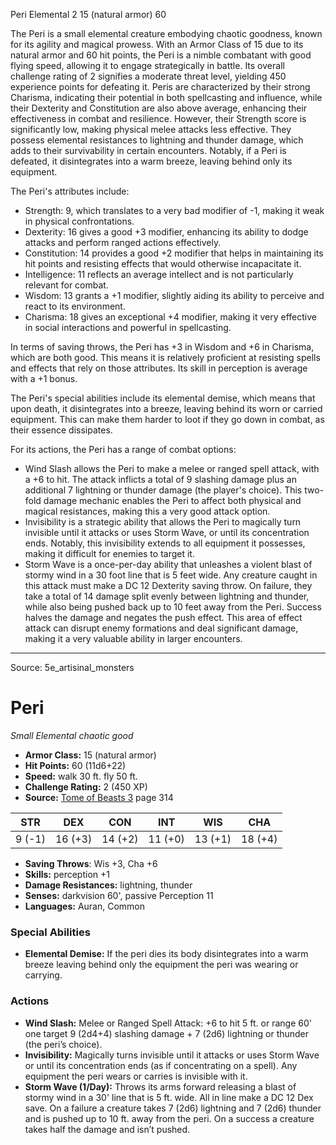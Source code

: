 <MonsterName/>Peri</MonsterName>
<CreatureType/>Elemental</CreatureType>
<CR/>2</CR>
<AC/>15 (natural armor)</AC>
<HP/>60</HP>
<summary>The Peri is a small elemental creature embodying chaotic goodness, known for its agility and magical prowess. With an Armor Class of 15 due to its natural armor and 60 hit points, the Peri is a nimble combatant with good flying speed, allowing it to engage strategically in battle. Its overall challenge rating of 2 signifies a moderate threat level, yielding 450 experience points for defeating it. Peris are characterized by their strong Charisma, indicating their potential in both spellcasting and influence, while their Dexterity and Constitution are also above average, enhancing their effectiveness in combat and resilience. However, their Strength score is significantly low, making physical melee attacks less effective. They possess elemental resistances to lightning and thunder damage, which adds to their survivability in certain encounters. Notably, if a Peri is defeated, it disintegrates into a warm breeze, leaving behind only its equipment.</summary>

<detail>

The Peri's attributes include:
- Strength: 9, which translates to a very bad modifier of -1, making it weak in physical confrontations.
- Dexterity: 16 gives a good +3 modifier, enhancing its ability to dodge attacks and perform ranged actions effectively.
- Constitution: 14 provides a good +2 modifier that helps in maintaining its hit points and resisting effects that would otherwise incapacitate it.
- Intelligence: 11 reflects an average intellect and is not particularly relevant for combat.
- Wisdom: 13 grants a +1 modifier, slightly aiding its ability to perceive and react to its environment.
- Charisma: 18 gives an exceptional +4 modifier, making it very effective in social interactions and powerful in spellcasting.

In terms of saving throws, the Peri has +3 in Wisdom and +6 in Charisma, which are both good. This means it is relatively proficient at resisting spells and effects that rely on those attributes. Its skill in perception is average with a +1 bonus.

The Peri's special abilities include its elemental demise, which means that upon death, it disintegrates into a breeze, leaving behind its worn or carried equipment. This can make them harder to loot if they go down in combat, as their essence dissipates.

For its actions, the Peri has a range of combat options:
- Wind Slash allows the Peri to make a melee or ranged spell attack, with a +6 to hit. The attack inflicts a total of 9 slashing damage plus an additional 7 lightning or thunder damage (the player's choice). This two-fold damage mechanic enables the Peri to affect both physical and magical resistances, making this a very good attack option.
- Invisibility is a strategic ability that allows the Peri to magically turn invisible until it attacks or uses Storm Wave, or until its concentration ends. Notably, this invisibility extends to all equipment it possesses, making it difficult for enemies to target it.
- Storm Wave is a once-per-day ability that unleashes a violent blast of stormy wind in a 30 foot line that is 5 feet wide. Any creature caught in this attack must make a DC 12 Dexterity saving throw. On failure, they take a total of 14 damage split evenly between lightning and thunder, while also being pushed back up to 10 feet away from the Peri. Success halves the damage and negates the push effect. This area of effect attack can disrupt enemy formations and deal significant damage, making it a very valuable ability in larger encounters.</detail>



---

Source: 5e_artisinal_monsters

# Peri

*Small* *Elemental* *chaotic good*

- **Armor Class:** 15 (natural armor)
- **Hit Points:** 60 (11d6+22)
- **Speed:** walk 30 ft. fly 50 ft.
- **Challenge Rating:** 2 (450 XP)
- **Source:** [Tome of Beasts 3](https://koboldpress.com/kpstore/product/tome-of-beasts-3-for-5th-edition/) page 314

| STR | DEX | CON | INT | WIS | CHA |
| --- | --- | --- | --- | --- | --- |
| 9 (-1) | 16 (+3) | 14 (+2) | 11 (+0) | 13 (+1) | 18 (+4) |

- **Saving Throws**: Wis +3, Cha +6
- **Skills:** perception +1
- **Damage Resistances:** lightning, thunder
- **Senses:** darkvision 60', passive Perception 11
- **Languages:** Auran, Common

### Special Abilities

- **Elemental Demise:** If the peri dies its body disintegrates into a warm breeze leaving behind only the equipment the peri was wearing or carrying.

### Actions

- **Wind Slash:** Melee or Ranged Spell Attack: +6 to hit 5 ft. or range 60' one target 9 (2d4+4) slashing damage + 7 (2d6) lightning or thunder (the peri’s choice). 
- **Invisibility:** Magically turns invisible until it attacks or uses Storm Wave or until its concentration ends (as if concentrating on a spell). Any equipment the peri wears or carries is invisible with it.
- **Storm Wave (1/Day):** Throws its arms forward releasing a blast of stormy wind in a 30' line that is 5 ft. wide. All in line make a DC 12 Dex save. On a failure a creature takes 7 (2d6) lightning and 7 (2d6) thunder and is pushed up to 10 ft. away from the peri. On a success a creature takes half the damage and isn’t pushed.




